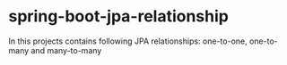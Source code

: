 # spring-boot-jpa-relationship
In this projects contains following JPA relationships: one-to-one, one-to-many and many-to-many
